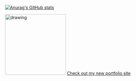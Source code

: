 [![Anurag's GitHub stats](https://github-readme-stats.vercel.app/api?username=TipicultBiomassa)](https://github.com/anuraghazra/github-readme-stats)

<img src="https://user-images.githubusercontent.com/48147673/168488879-68ad7444-e40e-404d-867a-ae2c090201cf.png" alt="drawing" width="200"/>
<a href="https://tipicultbiomassa.github.io/portfolio-site/">Check out my new portfolio site</a>
<!-- <br>Was working on:</br> -->
<!-- <video src="https://user-images.githubusercontent.com/48147673/168570297-460d0401-3175-44a1-82af-d039eb7faff4.mp4" controls /> -->


